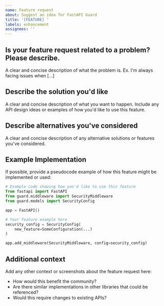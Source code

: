 ```yaml
---
name: Feature request
about: Suggest an idea for FastAPI Guard
title: '[FEATURE] '
labels: enhancement
assignees: ''
---
```


## Is your feature request related to a problem? Please describe.
A clear and concise description of what the problem is. Ex. I'm always facing issues when [...]

## Describe the solution you'd like
A clear and concise description of what you want to happen. Include any API design ideas or examples of how you'd like to use this feature.

## Describe alternatives you've considered
A clear and concise description of any alternative solutions or features you've considered.

## Example Implementation
If possible, provide a pseudocode example of how this feature might be implemented or used:

```python
# Example code showing how you'd like to use this feature
from fastapi import FastAPI
from guard.middleware import SecurityMiddleware
from guard.models import SecurityConfig

app = FastAPI()

# Your feature example here
security_config = SecurityConfig(
    new_feature=SomeConfiguration(...)
)

app.add_middleware(SecurityMiddleware, config=security_config)
```

## Additional context
Add any other context or screenshots about the feature request here:
- How would this benefit the community?
- Are there similar implementations in other libraries that could be referenced?
- Would this require changes to existing APIs?